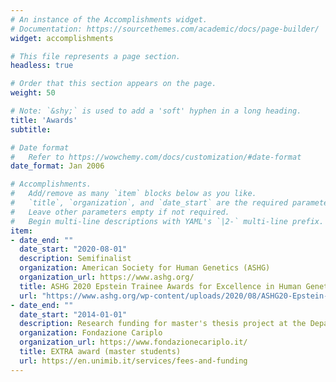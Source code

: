 ```yaml
---
# An instance of the Accomplishments widget.
# Documentation: https://sourcethemes.com/academic/docs/page-builder/
widget: accomplishments

# This file represents a page section.
headless: true

# Order that this section appears on the page.
weight: 50

# Note: `&shy;` is used to add a 'soft' hyphen in a long heading.
title: 'Awards'
subtitle:

# Date format
#   Refer to https://wowchemy.com/docs/customization/#date-format
date_format: Jan 2006

# Accomplishments.
#   Add/remove as many `item` blocks below as you like.
#   `title`, `organization`, and `date_start` are the required parameters.
#   Leave other parameters empty if not required.
#   Begin multi-line descriptions with YAML's `|2-` multi-line prefix.
item:
- date_end: ""
  date_start: "2020-08-01"
  description: Semifinalist
  organization: American Society for Human Genetics (ASHG)
  organization_url: https://www.ashg.org/
  title: ASHG 2020 Epstein Trainee Awards for Excellence in Human Genetics Research (postdoctoral category).
  url: "https://www.ashg.org/wp-content/uploads/2020/08/ASHG20-Epstein-trainee.pdf"
- date_end: ""
  date_start: "2014-01-01"
  description: Research funding for master's thesis project at the Department of Computer Science, University of Oxford, UK
  organization: Fondazione Cariplo
  organization_url: https://www.fondazionecariplo.it/
  title: EXTRA award (master students)
  url: https://en.unimib.it/services/fees-and-funding
---
```

